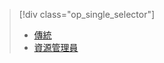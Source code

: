 > [!div class="op_single_selector"]
> * [傳統](../articles/storage/storage-cannot-delete-storage-account-container-vhd.md)
> * [資源管理員](../articles/storage/storage-resource-manager-cannot-delete-storage-account-container-vhd.md)
> 
> 



<!--HONumber=Nov16_HO3-->


